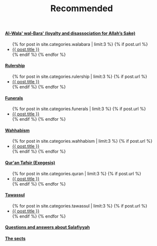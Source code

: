 ﻿---
title: Recommended
layout: page
active: basic
permalink: /basic/
---

<article class="post">

<div class="box">
<h4><a class="icon solid fa fa-folder-open" href="/walabara/"> Al-Wala' wal-Bara' (loyalty and disassociation for Allah’s Sake)</a></h4>
<ul class="posts">
  {% for post in site.categories.walabara | limit:3 %}
    {% if post.url %}
    <li><a href="{{ post.url }}">{{ post.title }}</a>
    </li>
    {% endif %}
  {% endfor %}
</ul>
</div>

<div class="box">
<h4><a class="icon solid fa fa-folder-open" href="/rulership/"> Rulership</a></h4>
<ul class="posts">
  {% for post in site.categories.rulership | limit:3 %}
    {% if post.url %}
    <li><a href="{{ post.url }}">{{ post.title }}</a>
    </li>
    {% endif %}
  {% endfor %}
</ul>
</div>

<div class="box">
<h4><a class="icon solid fa fa-folder-open" href="/funerals/"> Funerals</a></h4>
<ul class="posts">
  {% for post in site.categories.funerals | limit:3 %}
    {% if post.url %}
    <li><a href="{{ post.url }}">{{ post.title }}</a>
    </li>
    {% endif %}
  {% endfor %}
</ul>
</div>

<div class="box">
<h4><a class="icon solid fa fa-folder-open" href="/wahhabism/"> Wahhabism</a></h4>
<ul class="posts">
  {% for post in site.categories.wahhabism | limit:3 %}
    {% if post.url %}
    <li><a href="{{ post.url }}">{{ post.title }}</a>
    </li>
    {% endif %}
  {% endfor %}
</ul>
</div>

<div class="box">
<h4><a class="icon solid fa fa-folder-open" href="/tafsir-quran/"> Qur'an Tafsir (Exegesis)</a></h4>
<ul class="posts">
  {% for post in site.categories.quran | limit:3 %}
    {% if post.url %}
    <li><a href="{{ post.url }}">{{ post.title }}</a>
    </li>
    {% endif %}
  {% endfor %}
</ul>
</div>

<div class="box">
<h4><a class="icon solid fa fa-folder-open" href="/tawassul/"> Tawassul</a></h4>
<ul class="posts">
  {% for post in site.categories.tawassul | limit:3 %}
    {% if post.url %}
    <li><a href="{{ post.url }}">{{ post.title }}</a>
    </li>
    {% endif %}
  {% endfor %}
</ul>
</div>

<div class="box">
<h4><a class="icon solid fa fa-folder" href="/faq/"> Questions and answers about Salafiyyah</a></h4>
<h4><a class="icon solid fa fa-folder" href="/sects/"> The sects</a></h4>
</div>

</article>